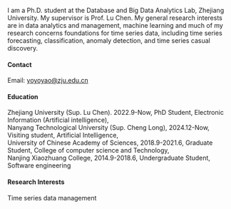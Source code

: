 
I am a Ph.D. student at the Database and Big Data Analytics Lab, Zhejiang University. My supervisor is Prof. Lu Chen. My general research interests are in data analytics and management, machine learning and much of my research concerns foundations for time series data, including time series forecasting, classification, anomaly detection, and time series casual discovery.
#### Contact

Email: yoyoyao@zju.edu.cn

#### Education
Zhejiang University (Sup. Lu Chen). 2022.9-Now, PhD Student, Electronic Information (Artificial intelligence), \
Nanyang  Technological University (Sup. Cheng Long), 2024.12-Now, Visiting student, Artificial Intelligence, \
University of Chinese Academy of Sciences, 2018.9-2021.6, Graduate Student, College of computer science and Technology, \
Nanjing Xiaozhuang College, 2014.9-2018.6, Undergraduate Student, Software engineering

#### Research Interests
Time series data management
